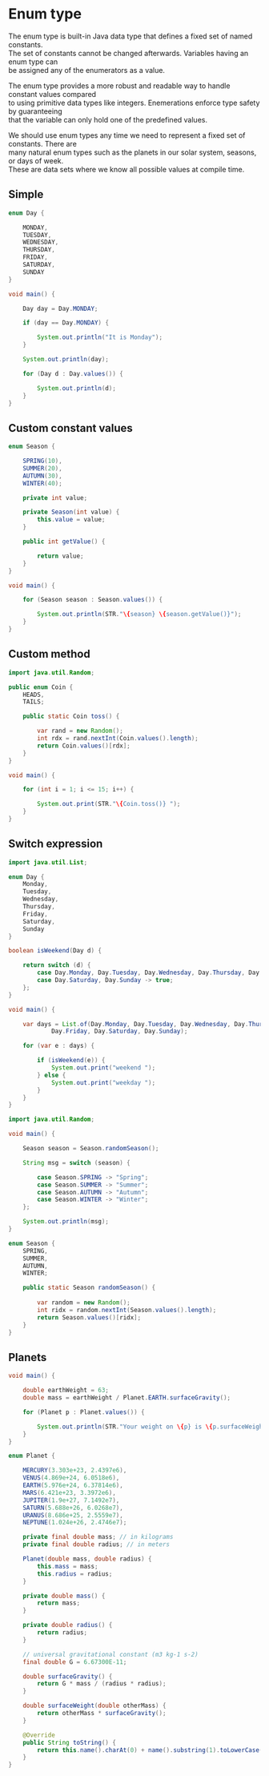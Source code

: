 # Enum type 

The enum type is built-in Java data type that defines a fixed set of named constants.   
The set of constants cannot be changed afterwards. Variables having an enum type can  
be assigned any of the enumerators as a value.

The enum type provides a more robust and readable way to handle constant values compared   
to using primitive data types like integers. Enemerations enforce type safety by guaranteeing  
that the variable can only hold one of the predefined values.

We should use enum types any time we need to represent a fixed set of constants. There are   
many natural enum types such as the planets in our solar system, seasons, or days of week.   
These are data sets where we know all possible values at compile time.


## Simple

```java
enum Day {

    MONDAY,
    TUESDAY,
    WEDNESDAY,
    THURSDAY,
    FRIDAY,
    SATURDAY,
    SUNDAY
}

void main() {

    Day day = Day.MONDAY;

    if (day == Day.MONDAY) {

        System.out.println("It is Monday");
    }

    System.out.println(day);

    for (Day d : Day.values()) {

        System.out.println(d);
    }
}
```

## Custom constant values

```java
enum Season {

    SPRING(10),
    SUMMER(20),
    AUTUMN(30),
    WINTER(40);

    private int value;

    private Season(int value) {
        this.value = value;
    }

    public int getValue() {

        return value;
    }
}

void main() {

    for (Season season : Season.values()) {

        System.out.println(STR."\{season} \{season.getValue()}");
    }
}
```


## Custom method

```java
import java.util.Random;

public enum Coin {
    HEADS,
    TAILS;

    public static Coin toss() {

        var rand = new Random();
        int rdx = rand.nextInt(Coin.values().length);
        return Coin.values()[rdx];
    }
}

void main() {

    for (int i = 1; i <= 15; i++) {

        System.out.print(STR."\{Coin.toss()} ");
    }
}
```

## Switch expression

```java
import java.util.List;

enum Day {
    Monday,
    Tuesday,
    Wednesday,
    Thursday,
    Friday,
    Saturday,
    Sunday
}

boolean isWeekend(Day d) {

    return switch (d) {
        case Day.Monday, Day.Tuesday, Day.Wednesday, Day.Thursday, Day.Friday -> false;
        case Day.Saturday, Day.Sunday -> true;
    };
}

void main() {

    var days = List.of(Day.Monday, Day.Tuesday, Day.Wednesday, Day.Thursday,
            Day.Friday, Day.Saturday, Day.Sunday);

    for (var e : days) {

        if (isWeekend(e)) {
            System.out.print("weekend ");
        } else {
            System.out.print("weekday ");
        }
    }
}
```


```java
import java.util.Random;

void main() {

    Season season = Season.randomSeason();

    String msg = switch (season) {

        case Season.SPRING -> "Spring";
        case Season.SUMMER -> "Summer";
        case Season.AUTUMN -> "Autumn";
        case Season.WINTER -> "Winter";
    };

    System.out.println(msg);
}

enum Season {
    SPRING,
    SUMMER,
    AUTUMN,
    WINTER;

    public static Season randomSeason() {
        
        var random = new Random();
        int ridx = random.nextInt(Season.values().length);
        return Season.values()[ridx];
    }
}
```

## Planets 

```java
void main() {

    double earthWeight = 63;
    double mass = earthWeight / Planet.EARTH.surfaceGravity();

    for (Planet p : Planet.values()) {

        System.out.println(STR."Your weight on \{p} is \{p.surfaceWeight(mass)}");
    }
}

enum Planet {

    MERCURY(3.303e+23, 2.4397e6),
    VENUS(4.869e+24, 6.0518e6),
    EARTH(5.976e+24, 6.37814e6),
    MARS(6.421e+23, 3.3972e6),
    JUPITER(1.9e+27, 7.1492e7),
    SATURN(5.688e+26, 6.0268e7),
    URANUS(8.686e+25, 2.5559e7),
    NEPTUNE(1.024e+26, 2.4746e7);

    private final double mass; // in kilograms
    private final double radius; // in meters

    Planet(double mass, double radius) {
        this.mass = mass;
        this.radius = radius;
    }

    private double mass() {
        return mass;
    }

    private double radius() {
        return radius;
    }

    // universal gravitational constant (m3 kg-1 s-2)
    final double G = 6.67300E-11;

    double surfaceGravity() {
        return G * mass / (radius * radius);
    }

    double surfaceWeight(double otherMass) {
        return otherMass * surfaceGravity();
    }

    @Override
    public String toString() {
        return this.name().charAt(0) + name().substring(1).toLowerCase();
    }
}
```
